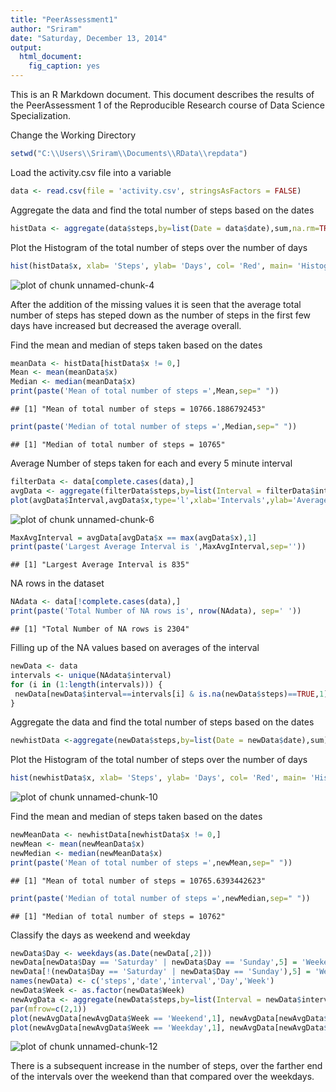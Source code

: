 ```yaml
---
title: "PeerAssessment1"
author: "Sriram"
date: "Saturday, December 13, 2014"
output:
  html_document:
    fig_caption: yes
---
```


This is an R Markdown document. This document describes the results of the PeerAssessment 1 of the Reproducible Research course of Data Science Specialization.

Change the Working Directory

```r
setwd("C:\\Users\\Sriram\\Documents\\RData\\repdata")
```

Load the activity.csv file into a variable

```r
data <- read.csv(file = 'activity.csv', stringsAsFactors = FALSE)
```

Aggregate the data and find the total number of steps based on the dates

```r
histData <- aggregate(data$steps,by=list(Date = data$date),sum,na.rm=TRUE)
```

Plot the Histogram of the total number of steps over the number of days

```r
hist(histData$x, xlab= 'Steps', ylab= 'Days', col= 'Red', main= 'Histogram of Steps taken over number of Days')
```

![plot of chunk unnamed-chunk-4](figure/unnamed-chunk-4-1.png) 

After the addition of the missing values it is seen that the average total number of steps has steped down as the number of steps in the first few days have increased but decreased the average overall.

Find the mean and median of steps taken based on the dates

```r
meanData <- histData[histData$x != 0,]
Mean <- mean(meanData$x)
Median <- median(meanData$x)
print(paste('Mean of total number of steps =',Mean,sep=" "))
```

```
## [1] "Mean of total number of steps = 10766.1886792453"
```

```r
print(paste('Median of total number of steps =',Median,sep=" "))
```

```
## [1] "Median of total number of steps = 10765"
```

Average Number of steps taken for each and every 5 minute interval

```r
filterData <- data[complete.cases(data),]
avgData <- aggregate(filterData$steps,by=list(Interval = filterData$interval),mean)
plot(avgData$Interval,avgData$x,type='l',xlab='Intervals',ylab='Average number of steps taken',main='Avg Steps taken per Interval')
```

![plot of chunk unnamed-chunk-6](figure/unnamed-chunk-6-1.png) 

```r
MaxAvgInterval = avgData[avgData$x == max(avgData$x),1]
print(paste('Largest Average Interval is ',MaxAvgInterval,sep=''))
```

```
## [1] "Largest Average Interval is 835"
```

NA rows in the dataset

```r
NAdata <- data[!complete.cases(data),]
print(paste('Total Number of NA rows is', nrow(NAdata), sep=' '))
```

```
## [1] "Total Number of NA rows is 2304"
```

Filling up of the NA values based on averages of the interval

```r
newData <- data
intervals <- unique(NAdata$interval)
for (i in (1:length(intervals))) {
 newData[newData$interval==intervals[i] & is.na(newData$steps)==TRUE,1] = round(avgData[avgData$Interval==intervals[i],2])
}
```

Aggregate the data and find the total number of steps based on the dates

```r
newhistData <-aggregate(newData$steps,by=list(Date = newData$date),sum)
```

Plot the Histogram of the total number of steps over the number of days

```r
hist(newhistData$x, xlab= 'Steps', ylab= 'Days', col= 'Red', main= 'Histogram of Steps taken over number of Days')
```

![plot of chunk unnamed-chunk-10](figure/unnamed-chunk-10-1.png) 

Find the mean and median of steps taken based on the dates

```r
newMeanData <- newhistData[newhistData$x != 0,]
newMean <- mean(newMeanData$x)
newMedian <- median(newMeanData$x)
print(paste('Mean of total number of steps =',newMean,sep=" "))
```

```
## [1] "Mean of total number of steps = 10765.6393442623"
```

```r
print(paste('Median of total number of steps =',newMedian,sep=" "))
```

```
## [1] "Median of total number of steps = 10762"
```

Classify the days as weekend and weekday

```r
newData$Day <- weekdays(as.Date(newData[,2]))
newData[newData$Day == 'Saturday' | newData$Day == 'Sunday',5] = 'Weekend'
newData[!(newData$Day == 'Saturday' | newData$Day == 'Sunday'),5] = 'Weekday'
names(newData) <- c('steps','date','interval','Day','Week')
newData$Week <- as.factor(newData$Week)
newAvgData <- aggregate(newData$steps,by=list(Interval = newData$interval, Week = newData$Week),mean)
par(mfrow=c(2,1))
plot(newAvgData[newAvgData$Week == 'Weekend',1], newAvgData[newAvgData$Week == 'Weekend',3], type ='l', xlab = 'Interval', ylab = 'Number of steps', main = 'Weekend', col='Red')
plot(newAvgData[newAvgData$Week == 'Weekday',1], newAvgData[newAvgData$Week == 'Weekday',3], type ='l', xlab = 'Interval', ylab = 'Number of steps', main = 'Weekday', col='Blue')
```

![plot of chunk unnamed-chunk-12](figure/unnamed-chunk-12-1.png) 

There is a subsequent increase in the number of steps, over the farther end of the intervals over the weekend than that compared over the weekdays.

